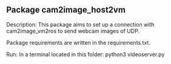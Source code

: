 Package cam2image_host2vm
-----------------------------------------------
Description: This package aims to set up a connection with cam2image_vm2ros to send webcam images of UDP.

Package requirements are written in the requirements.txt.

Run:
   In a terminal located in this folder:
   python3 videoserver.py
